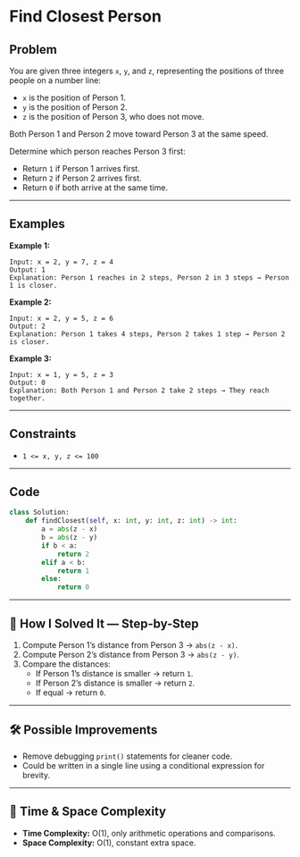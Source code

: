# Find Closest Person

## Problem
You are given three integers `x`, `y`, and `z`, representing the positions of three people on a number line:  

- `x` is the position of Person 1.  
- `y` is the position of Person 2.  
- `z` is the position of Person 3, who does not move.  

Both Person 1 and Person 2 move toward Person 3 at the same speed.  

Determine which person reaches Person 3 first:  
- Return `1` if Person 1 arrives first.  
- Return `2` if Person 2 arrives first.  
- Return `0` if both arrive at the same time.  

---

## Examples

**Example 1:**
```
Input: x = 2, y = 7, z = 4
Output: 1
Explanation: Person 1 reaches in 2 steps, Person 2 in 3 steps → Person 1 is closer.
```

**Example 2:**
```
Input: x = 2, y = 5, z = 6
Output: 2
Explanation: Person 1 takes 4 steps, Person 2 takes 1 step → Person 2 is closer.
```

**Example 3:**
```
Input: x = 1, y = 5, z = 3
Output: 0
Explanation: Both Person 1 and Person 2 take 2 steps → They reach together.
```

---

## Constraints
- `1 <= x, y, z <= 100`

---

## Code
```python
class Solution:
    def findClosest(self, x: int, y: int, z: int) -> int:
        a = abs(z - x)
        b = abs(z - y)
        if b < a:
            return 2
        elif a < b:
            return 1
        else:
            return 0
```

---

## 🧩 How I Solved It — Step-by-Step
1. Compute Person 1’s distance from Person 3 → `abs(z - x)`.  
2. Compute Person 2’s distance from Person 3 → `abs(z - y)`.  
3. Compare the distances:  
   - If Person 1’s distance is smaller → return `1`.  
   - If Person 2’s distance is smaller → return `2`.  
   - If equal → return `0`.  

---

## 🛠️ Possible Improvements
- Remove debugging `print()` statements for cleaner code.  
- Could be written in a single line using a conditional expression for brevity.  

---

## 🧠 Time & Space Complexity
- **Time Complexity:** O(1), only arithmetic operations and comparisons.  
- **Space Complexity:** O(1), constant extra space.  
